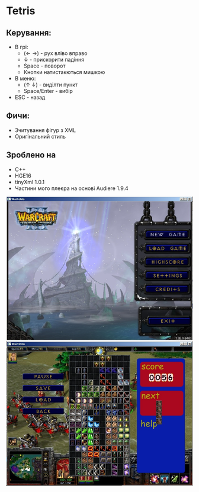 ﻿# Tetris
## Керування:
 * В грі:
 	* (← →) - рух вліво вправо
 	* ↓ - прискорити падіння
	* Space - поворот
	* Кнопки натистакються мишкою
 * В меню:
	* (↑ ↓) - виділти пункт
	* Space/Enter - вибір
 * ESC - назад

## Фичи:
 * Зчитування фігур з XML
 * Оригінальний стиль

## Зроблено на
 * C++
 * HGE16
 * tinyXml 1.0.1
 * Частини мого плеєра на основі Audiere 1.9.4 

![](readme/img1.jpg)
![](readme/img2.jpg)